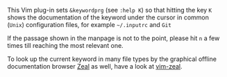 This Vim plug-in sets `&keywordprg` (see `:help K`) so that hitting the key `K` shows the documentation of the keyword under the cursor in common (`Unix`) configuration files, for example `~/.inputrc` and `Git`

If the passage shown in the manpage is not to the point, please hit `n` a few times till reaching the most relevant one.

To look up the current keyword in many file types by the graphical offline documentation browser [Zeal](http://www.zealdocs.org) as well, have a look at [vim-zeal](https://github.com/Konfekt/vim-zeal).

